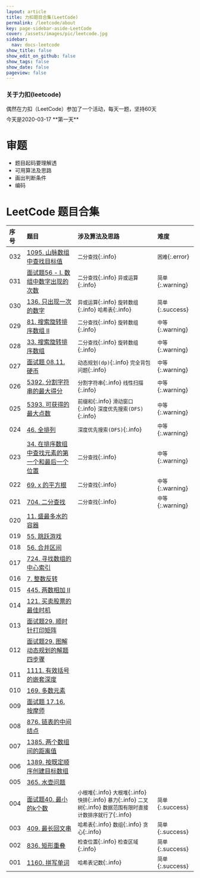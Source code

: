 ```yaml
---
layout: article
title: 力扣题目合集(LeetCode)
permalink: /leetcode/about
key: page-sidebar-aside-LeetCode
cover: /assets/images/pic/leetcode.jpg
sidebar:
  nav: docs-leetcode
show_title: false
show_edit_on_github: false
show_tags: false
show_date: false
pageview: false
---
```

<style>
  .hero-example p {
    margin: .5rem 0;
  }
  .hero-example--height {
    height: 500px;
  }
  .hero-fill-example {
    background-color: #ccc;
  }
  .hero-fill-example--dark {
    background-color: #123;
  }
  .hero-bg-image-example {
    background-image: url("/docs/assets/images/cover1.jpg");
  }
  .hero-bg-image-example--linear-gradient {
    background-image: linear-gradient(135deg, rgba(255, 69, 0, .5), rgba(255, 197, 0, .2)), url("/docs/assets/images/cover1.jpg");
  }
</style>

<div class="hero hero-example hero--dark hero-bg-image-example my-3">
  <div class="hero__content">
    <h3>关于力扣(leetcode)</h3>
    <p>偶然在力扣（LeetCode）参加了一个活动，每天一题，坚持60天</p>
    <p>今天是2020-03-17 **第一天**</p>
  </div>
</div>

# 审题
- 题目起码要理解透
- 可用算法及思路
- 画出判断条件
- 编码

# LeetCode 题目合集

|序号| 题目 | 涉及算法及思路 |  难度 |
| :-----| :-----|:-----|:-----|
|032| [1095. 山脉数组中查找目标值](/leetcode/2020/0429/029/05) | `二分查找`{:.info}  |  `困难`{:.error}  |  
|031| [面试题56 - I. 数组中数字出现的次数](/leetcode/2020/0428/028/04) | `二分查找`{:.info} `异或运算`{:.info}  |  `简单`{:.warning}   |  
|030| [136. 只出现一次的数字](/leetcode/2020/0428/028/03) | `异或运算`{:.info} `旋转数组`{:.info} `哈希表`{:.info} |  `简单`{:.success}   |   
|029| [81. 搜索旋转排序数组 II](/leetcode/2020/0427/027/02) | `二分查找`{:.info}  `旋转数组`{:.info}  | `中等`{:.warning}  |
|028| [33. 搜索旋转排序数组](/leetcode/2020/0427/027/01) | `二分查找`{:.info}  `旋转数组`{:.info}  | `中等`{:.warning}  |  
|027| [面试题 08.11. 硬币](/leetcode/2020/0426/026/03) | `动态规划(dp)`{:.info} `完全背包问题`{:.info} |  `中等`{:.warning}   |  
|026| [5392. 分割字符串的最大得分](/leetcode/2020/0426/026) | `分割字符串`{:.info}  `线性扫描`{:.info} |  `中等`{:.warning}   |  
|025| [5393. 可获得的最大点数](/leetcode/2020/0426/025) | `前缀和`{:.info} `滑动窗口`{:.info} `深度优先搜索(DFS)`{:.info}| `中等`{:.warning}  |  
|024| [46. 全排列](/leetcode/2020/0425/025) | `深度优先搜索(DFS)`{:.info}   |  `中等`{:.warning}   |  
|023| [34. 在排序数组中查找元素的第一个和最后一个位置](/leetcode/2020/0423/024) |  `二分查找`{:.info}  | `中等`{:.warning}  |  
|022| [69. x 的平方根](/leetcode/2020/0423/023) |  `二分查找`{:.info}  |  `中等`{:.warning}   |  
|021| [704. 二分查找](/leetcode/2020/0419/022) | `二分查找`{:.info}   | `中等`{:.warning}  |  
|020| [11. 盛最多水的容器](/leetcode/2020/0418/021) |    |    |     
|019| [55. 跳跃游戏](/leetcode/2020/0417/020) |    |    |     
|018| [56. 合并区间](/leetcode/2020/0415/018) |    |    |     
|017| [724. 寻找数组的中心索引](/leetcode/2020/0415/018) |         
|016| [7. 整数反转](/leetcode/2020/0415/017) |    |    |     
|015| [445. 两数相加 II](/leetcode/2020/0414/016) |    |    |     
|014| [121. 买卖股票的最佳时机](/leetcode/2020/0412/015) |    |    |     
|013| [面试题29. 顺时针打印矩阵](/leetcode/2020/0411/014) |    |    |     
|012| [面试题29. 图解动态规划的解题四步骤](/leetcode/2020/0402/013) |    |    |     
|011| [1111. 有效括号的嵌套深度](/leetcode/2020/0401/012) |    |    |     
|010| [169. 多数元素](/leetcode/2020/0325/010) |    |    |     
|009| [面试题 17.16. 按摩师](/leetcode/2020/0324/009) |    |    |     
|008| [876. 链表的中间结点](/leetcode/2020/0323/008) |    |    |     
|007| [1385. 两个数组间的距离值](/leetcode/2020/0322/007) |    |    |     
|006| [1389. 按既定顺序创建目标数组](/leetcode/2020/0322/006) |    |    |     
|005| [365. 水壶问题](/leetcode/2020/0321/005) |    |    |     
|004| [面试题40. 最小的k个数](/leetcode/2020/0320/004) | `小根堆`{:.info} `大根堆`{:.info} `快排`{:.info} `暴力`{:.info} `二叉树`{:.info}  `数据范围有限时直接计数排序就行了`{:.info} |  `简单`{:.success}  |     
|003| [409. 最长回文串](/leetcode/2020/0319/003) |  `哈希表`{:.info} `数组`{:.info} `贪心`{:.info}  |  `简单`{:.success}  |     
|002| [836. 矩形重叠](/leetcode/2020/0318/002) |  `检查位置`{:.info} `检查区域`{:.info}  |   `简单`{:.success}   |     
|001| [1160. 拼写单词](/leetcode/2020/0317/001) | `哈希表记数`{:.info}   |  `简单`{:.success}  |   
